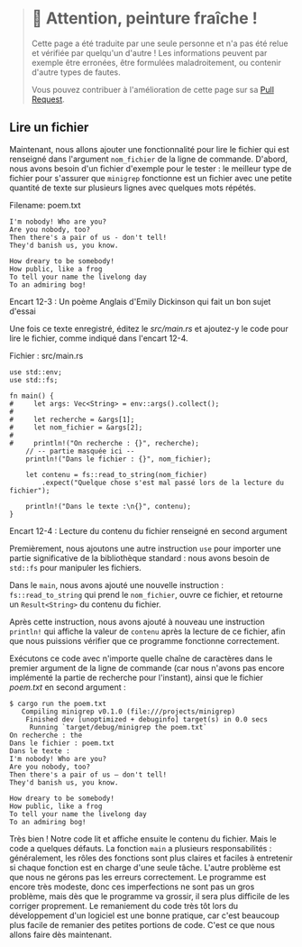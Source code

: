 > # 🚧 Attention, peinture fraîche !
>
> Cette page a été traduite par une seule personne et n'a pas été relue et
> vérifiée par quelqu'un d'autre ! Les informations peuvent par exemple être
> erronées, être formulées maladroitement, ou contenir d'autre types de fautes.
>
> Vous pouvez contribuer à l'amélioration de cette page sur sa
> [Pull Request](https://github.com/Jimskapt/rust-book-fr/pull/135).

<!--
## Reading a File
-->

## Lire un fichier

<!--
Now we’ll add functionality to read the file that is specified in the
`filename` command line argument. First, we need a sample file to test it with:
the best kind of file to use to make sure `minigrep` is working is one with a
small amount of text over multiple lines with some repeated words. Listing 12-3
has an Emily Dickinson poem that will work well! Create a file called
*poem.txt* at the root level of your project, and enter the poem “I’m Nobody!
Who are you?”
-->

Maintenant, nous allons ajouter une fonctionnalité pour lire le fichier qui est
renseigné dans l'argument `nom_fichier` de la ligne de commande. D'abord, nous
avons besoin d'un fichier d'exemple pour le tester : le meilleur type de
fichier pour s'assurer que `minigrep` fonctionne est un fichier avec une petite
quantité de texte sur plusieurs lignes avec quelques mots répétés.

<span class="filename">Filename: poem.txt</span>

```text
I'm nobody! Who are you?
Are you nobody, too?
Then there's a pair of us - don't tell!
They'd banish us, you know.

How dreary to be somebody!
How public, like a frog
To tell your name the livelong day
To an admiring bog!
```

<!--
<span class="caption">Listing 12-3: A poem by Emily Dickinson makes a good test
case</span>
-->

<span class="caption">Encart 12-3 : Un poème Anglais d'Emily Dickinson qui fait
un bon sujet d'essai</span>

<!--
With the text in place, edit *src/main.rs* and add code to read the file, as
shown in Listing 12-4.
-->

Une fois ce texte enregistré, éditez le *src/main.rs* et ajoutez-y le code pour
lire le fichier, comme indiqué dans l'encart 12-4.

<!--
<span class="filename">Filename: src/main.rs</span>
-->

<span class="filename">Fichier : src/main.rs</span>

<!--
```rust,should_panic
use std::env;
use std::fs;

fn main() {
#     let args: Vec<String> = env::args().collect();
#
#     let query = &args[1];
#     let filename = &args[2];
#
#     println!("Searching for {}", query);
    // --snip--
    println!("In file {}", filename);

    let contents = fs::read_to_string(filename)
        .expect("Something went wrong reading the file");

    println!("With text:\n{}", contents);
}
```
-->

```rust,should_panic
use std::env;
use std::fs;

fn main() {
#     let args: Vec<String> = env::args().collect();
#
#     let recherche = &args[1];
#     let nom_fichier = &args[2];
#
#     println!("On recherche : {}", recherche);
    // -- partie masquée ici --
    println!("Dans le fichier : {}", nom_fichier);

    let contenu = fs::read_to_string(nom_fichier)
        .expect("Quelque chose s'est mal passé lors de la lecture du fichier");

    println!("Dans le texte :\n{}", contenu);
}
```

<!--
<span class="caption">Listing 12-4: Reading the contents of the file specified
by the second argument</span>
-->

<span class="caption">Encart 12-4 : Lecture du contenu du fichier renseigné en
second argument</span>

<!--
First, we add another `use` statement to bring in a relevant part of the
standard library: we need `std::fs` to handle files.
-->

Premièrement, nous ajoutons une autre instruction `use` pour importer une
partie significative de la bibliothèque standard : nous avons besoin de
`std::fs` pour manipuler les fichiers.

<!--
In `main`, we’ve added a new statement: `fs::read_to_string` takes the
`filename`, opens that file, and returns a `Result<String>` of the file’s
contents.
-->

Dans le `main`, nous avons ajouté une nouvelle instruction :
`fs::read_to_string` qui prend le `nom_fichier`, ouvre ce fichier, et retourne
un `Result<String>` du contenu du fichier.

<!--
After that statement, we’ve again added a temporary `println!` statement that
prints the value of `contents` after the file is read, so we can check that the
program is working so far.
-->

Après cette instruction, nous avons ajouté à nouveau une instruction `println!`
qui affiche la valeur de `contenu` après la lecture de ce fichier, afin que
nous puissions vérifier que ce programme fonctionne correctement.

<!--
Let’s run this code with any string as the first command line argument (because
we haven’t implemented the searching part yet) and the *poem.txt* file as the
second argument:
-->

Exécutons ce code avec n'importe quelle chaîne de caractères dans le premier
argument de la ligne de commande (car nous n'avons pas encore implémenté la
partie de recherche pour l'instant), ainsi que le fichier *poem.txt* en
second argument :

<!--
```text
$ cargo run the poem.txt
   Compiling minigrep v0.1.0 (file:///projects/minigrep)
    Finished dev [unoptimized + debuginfo] target(s) in 0.0 secs
     Running `target/debug/minigrep the poem.txt`
Searching for the
In file poem.txt
With text:
I'm nobody! Who are you?
Are you nobody, too?
Then there's a pair of us — don't tell!
They'd banish us, you know.

How dreary to be somebody!
How public, like a frog
To tell your name the livelong day
To an admiring bog!
```
-->

```text
$ cargo run the poem.txt
   Compiling minigrep v0.1.0 (file:///projects/minigrep)
    Finished dev [unoptimized + debuginfo] target(s) in 0.0 secs
     Running `target/debug/minigrep the poem.txt`
On recherche : the
Dans le fichier : poem.txt
Dans le texte :
I'm nobody! Who are you?
Are you nobody, too?
Then there's a pair of us — don't tell!
They'd banish us, you know.

How dreary to be somebody!
How public, like a frog
To tell your name the livelong day
To an admiring bog!
```

<!--
Great! The code read and then printed the contents of the file. But the code
has a few flaws. The `main` function has multiple responsibilities: generally,
functions are clearer and easier to maintain if each function is responsible
for only one idea. The other problem is that we’re not handling errors as well
as we could. The program is still small, so these flaws aren’t a big problem,
but as the program grows, it will be harder to fix them cleanly. It’s good
practice to begin refactoring early on when developing a program, because it’s
much easier to refactor smaller amounts of code. We’ll do that next.
-->

Très bien ! Notre code lit et affiche ensuite le contenu du fichier. Mais le
code a quelques défauts. La fonction `main` a plusieurs responsabilités :
généralement, les rôles des fonctions sont plus claires et faciles à entretenir
si chaque fonction est en charge d'une seule tâche. L'autre problème est que
nous ne gérons pas les erreurs correctement. Le programme est encore très
modeste, donc ces imperfections ne sont pas un gros problème, mais dès que le
programme va grossir, il sera plus difficile de les corriger proprement. Le
remaniement du code très tôt lors du développement d'un logiciel est une bonne
pratique, car c'est beaucoup plus facile de remanier des petites portions de
code. C'est ce que nous allons faire dès maintenant.
